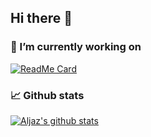 ## Hi there 👋

### 🔭 I’m currently working on 
[![ReadMe Card](https://github-readme-stats.vercel.app/api/pin/?username=aljaz90&repo=TripGenerator&theme=vue&show_owner=true)](https://github.com/anuraghazra/github-readme-stats)

### :chart_with_upwards_trend: Github stats

[![Aljaz's github stats](https://github-readme-stats.vercel.app/api?username=aljaz90&count_private=true&show_icons=true&theme=chartreuse-dark&show_owner=true)](https://github.com/anuraghazra/github-readme-stats)

<!--
**aljaz90/aljaz90** is a ✨ _special_ ✨ repository because its `README.md` (this file) appears on your GitHub profile.

Here are some ideas to get you started:

- 🔭 I’m currently working on ...
- 🌱 I’m currently learning ...
- 👯 I’m looking to collaborate on ...
- 🤔 I’m looking for help with ...
- 💬 Ask me about ...
- 📫 How to reach me: ...
- 😄 Pronouns: ...
- ⚡ Fun fact: ...
-->

